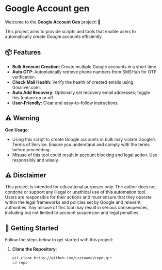 # Google Account gen

Welcome to the **Google Account Gen** project! 🎉

This project aims to provide scripts and tools that enable users to automatically create Google accounts efficiently.

## 📦 Features

- **Bulk Account Creation**: Create multiple Google accounts in a short time.
- **Auto OTP**: Automatically retrieve phone numbers from SMSHub for OTP verification.
- **Check Mail Health**: Verify the health of created emails using Gmailver.com.
- **Auto Add Recovery**: Optionally set recovery email addresses; toggle this feature on or off.
- **User-Friendly**: Clear and easy-to-follow instructions.

## ⚠️ Warning

**Gen Usage**:
- Using this script to create Google accounts in bulk may violate Google’s Terms of Service. Ensure you understand and comply with the terms before proceeding.
- Misuse of this tool could result in account blocking and legal action. Use responsibly and wisely.

## ⚠️ Disclaimer

This project is intended for educational purposes only. The author does not condone or support any illegal or unethical use of this automation tool. Users are responsible for their actions and must ensure that they operate within the legal frameworks and policies set by Google and relevant authorities. Any misuse of this tool may result in serious consequences, including but not limited to account suspension and legal penalties.

## 🚀 Getting Started

Follow the steps below to get started with this project:

1. **Clone the Repository**:
   ```bash
   git clone https://github.com/username/repo.git
   cd repo
